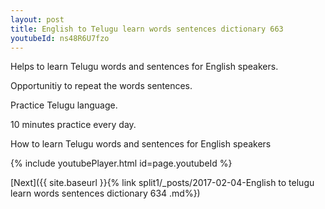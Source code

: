 ```yaml
---
layout: post
title: English to Telugu learn words sentences dictionary 663 
youtubeId: ns48R6U7fzo
---
```

 
 
Helps to learn Telugu words and sentences for English speakers.

Opportunitiy to repeat the words sentences. 

Practice Telugu language. 
 
10 minutes practice every day. 
 
How to learn Telugu words and sentences for English speakers 
 
{% include youtubePlayer.html id=page.youtubeId %}
 
 
[Next]({{ site.baseurl }}{% link  split1/_posts/2017-02-04-English to telugu learn words sentences dictionary 634 .md%})
 
